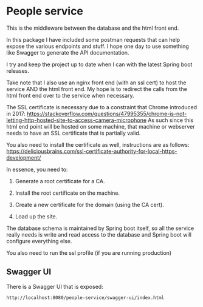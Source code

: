# People service

This is the middleware between the database and the html front end.

In this package I have included some postman requests that can help
expose the various endpoints and stuff. I hope one day to use something
like Swagger to generate the API documentation.

I try and keep the project up to date when I can with the latest
Spring boot releases.

Take note that I also use an nginx front end (with an ssl cert) to 
host the service AND the html front end. My hope is to redirect the
calls from the html front end over to the service when necessary.

The SSL certificate is necessary due to a constraint that Chrome
introduced in 2017: https://stackoverflow.com/questions/47995355/chrome-is-not-letting-http-hosted-site-to-access-camera-microphone
As such since this html end point will be hosted on some machine,
that machine or webserver needs to have an SSL certificate that is
partially valid.

You also need to install the certificate as well, instructions are
as follows:
https://deliciousbrains.com/ssl-certificate-authority-for-local-https-development/

In essence, you need to:
1. Generate a root certificate for a CA. 
   
2. Install the root certificate on the machine.

3. Create a new certificate for the domain (using the CA cert).

4. Load up the site.

The database schema is maintained by Spring boot itself, so all
the service really needs is write and read access to the database
and Spring boot will configure everything else.

You also need to run the ssl profile (if you are running production)

## Swagger UI

There is a Swagger UI that is exposed:

```
http://localhost:8080/people-service/swagger-ui/index.html
```

